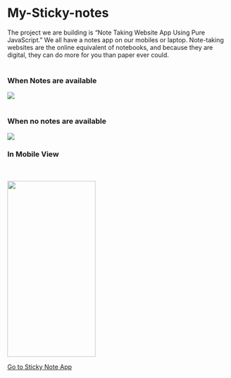 # My-Sticky-notes
The project we are building is “Note Taking Website App Using Pure JavaScript.” We all have a notes app on our mobiles or laptop. Note-taking websites are the online equivalent of notebooks, and because they are digital, they can do more for you than paper ever could.
<br>
<br>
<h3>When Notes are available</h3>
<img src="https://user-images.githubusercontent.com/66429038/119305699-b5670800-bc86-11eb-958c-5f84883f8e8f.png">
<br>
<br>
<h3>When no notes are available</h3>
<img src="https://user-images.githubusercontent.com/66429038/119305706-b730cb80-bc86-11eb-8d01-4f9ac6beef5d.png" >
<h3>In Mobile View</h3>
<br>
<br>
<img src="https://user-images.githubusercontent.com/66429038/119306944-8e113a80-bc88-11eb-8673-3cf42baf8d47.jpeg" width="200" height="400">

<br>

<a href="https://kartikey0205.github.io/My-Sticky-notes/" target="_blank">Go to Sticky Note App</a>
